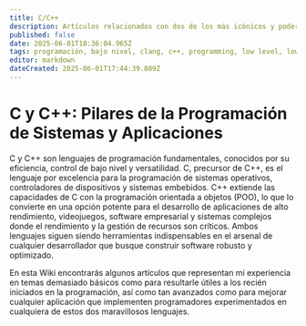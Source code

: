 ```yaml
---
title: C/C++
description: Artículos relacionados con dos de los más icónicos y poderosos lenguajes de programación
published: false
date: 2025-06-01T18:36:04.965Z
tags: programación, bajo nivel, clang, c++, programming, low level, low-level, embebido, embebidos
editor: markdown
dateCreated: 2025-06-01T17:44:39.089Z
---
```


# C y C++: Pilares de la Programación de Sistemas y Aplicaciones
C y C++ son lenguajes de programación fundamentales, conocidos por su eficiencia, control de bajo nivel y versatilidad. C, precursor de C++, es el lenguaje por excelencia para la programación de sistemas operativos, controladores de dispositivos y sistemas embebidos. C++ extiende las capacidades de C con la programación orientada a objetos (POO), lo que lo convierte en una opción potente para el desarrollo de aplicaciones de alto rendimiento, videojuegos, software empresarial y sistemas complejos donde el rendimiento y la gestión de recursos son críticos. Ambos lenguajes siguen siendo herramientas indispensables en el arsenal de cualquier desarrollador que busque construir software robusto y optimizado.

En esta Wiki encontrarás algunos artículos que representan mi experiencia en temas demasiado básicos como para resultarle útiles a los recién iniciados en la programación, así como tan avanzados como para mejorar cualquier aplicación que implementen programadores experimentados en cualquiera de estos dos maravillosos lenguajes.